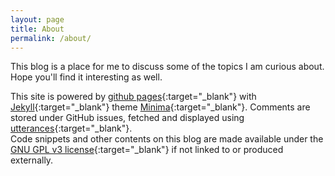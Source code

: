 ```yaml
---
layout: page
title: About
permalink: /about/
---
```


This blog is a place for me to discuss some of the topics I am curious about. <br>
Hope you'll find it interesting as well.

This site is powered by [github pages](https://pages.github.com/){:target="_blank"} with [Jekyll](https://jekyllrb.com/){:target="_blank"} theme [Minima](https://github.com/jekyll/minima){:target="_blank"}. Comments are stored under GitHub issues, fetched and displayed using [utterances](https://utteranc.es/){:target="_blank"}. <br>
Code snippets and other contents on this blog are made available under the [GNU GPL v3 license](/LICENSE.txt){:target="_blank"} if not linked to or produced externally.
